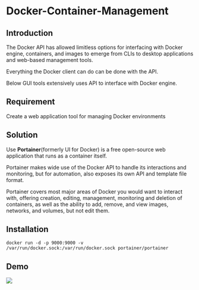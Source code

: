 # Docker-Container-Management

## Introduction
The Docker API has allowed limitless options for interfacing with Docker engine, containers, and images to emerge from CLIs to desktop applications and web-based management tools.

Everything the Docker client can do can be done with the API.

Below GUI tools extensively uses API to interface with Docker engine.

## Requirement
Create a web application tool for managing Docker environments

## Solution
Use <b>Portainer</b>(formerly UI for Docker) is a free open-source web application that runs as a container itself.

Portainer makes wide use of the Docker API to handle its interactions and monitoring, but for automation, also exposes its own API and template file format. 

Portainer covers most major areas of Docker you would want to interact with, offering creation, editing, management, monitoring and deletion of containers, as well as the ability to add, remove, and view images, networks, and volumes, but not edit them.

## Installation

```
docker run -d -p 9000:9000 -v /var/run/docker.sock:/var/run/docker.sock portainer/portainer
```

## Demo

<img src="https://d1jiktx90t87hr.cloudfront.net/354/wp-content/uploads/sites/2/2018/12/Containers1.png" ></img>
